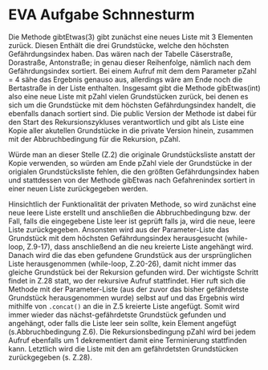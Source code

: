 # EVA Aufgabe Schnnesturm
Die Methode gibtEtwas(3) gibt zunächst eine neues Liste mit 3 Elementen zurück. Diesen Enthält die drei Grundstücke, welche den höchsten Gefährdungsindex haben. Das wären nach der Tabelle Cäserstraße, Dorastraße, Antonstraße; in  genau dieser Reihenfolge, nämlich nach dem Gefährdungsindex sortiert. Bei einem Aufruf mit dem dem Parameter pZahl = 4 sähe das Ergebnis genauso aus, allerdings wäre am Ende noch die Bertastraße in der Liste enthalten. Insgesamt gibt die Methode gibEtwas(int) also eine neue Liste mit pZahl vielen Grundstücken zurück, bei denen es sich um die Grundstücke mit dem höchsten Gefährdungsindex handelt, die ebenfalls danach sortiert sind. Die public Version der Methode ist dabei für den Start des Rekursionszykluses verantwortlich und gibt als Liste eine Kopie aller akutellen Grundstücke in die private Version hinein, zusammen mit der Abbruchbedingung für die Rekursion, pZahl. 

Würde man an dieser Stelle (Z.2) die originale Grundstücksliste anstatt der Kopie verwenden, so würden am Ende pZahl viele der Grundstücke in der origialen Grundstücksliste fehlen, die den größten Gefährdungsindex haben und stattdessen von der Methode gibEtwas nach Gefahrenindex sortiert in einer neuen Liste zurückgegeben werden.

Hinsichtlich der Funktionalität der privaten Methode, so wird zunächst eine neue leere Liste erstellt und anschließen die Abbruchbedingung bzw. der Fall, falls die eingegebene Liste leer ist geprüft falls ja, wird die neue, leere Liste zurückgegeben. Ansonsten wird aus der Parameter-Liste das Grundstück mit dem höchsten Gefährdungsindex herausgesucht (while-loop, Z.9-17), dass anschließend an die neu kreierte Liste angehängt wird. Danach wird die das eben gefundene Grundstück aus der ursprünglichen Liste herausgenommen (while-loop, Z.20-26), damit nicht immer das gleiche Grundstück bei der Rekursion gefunden wird. 
Der wichtigste Schritt findet in Z.28 statt, wo der rekursive Aufruf stattfindet. Hier ruft sich die Methode mit der Parameter-Liste (aus der zuvor das bisher gefährdetste Grundstück herausgenommen wurde) selbst auf und das Ergebnis wird mithilfe von ```.concat()``` an die in Z.5 kreierte Liste angefügt. Somit wird immer wieder das nächst-gefährdetste Grundstück gefunden und angehängt, oder falls die Liste leer sein sollte, kein Element angefügt (s.Abbruchbedingung Z.6). Die Rekursionsbedingung pZahl wird bei jedem Aufruf ebenfalls um 1 dekrementiert damit eine Terminierung stattfinden kann. Letztlich wird die Liste mit den am gefährdetsten Grundstücken zurückgegeben (s. Z.28).